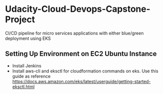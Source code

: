 # Udacity-Cloud-Devops-Capstone-Project
 CI/CD pipeline for micro services applications with either blue/green deployment using EKS

## Setting Up Environment on EC2 Ubuntu Instance
- Install Jenkins 
- Install aws-cli and eksctl for cloudformation commands on eks. Use this guide as reference
https://docs.aws.amazon.com/eks/latest/userguide/getting-started-eksctl.html
